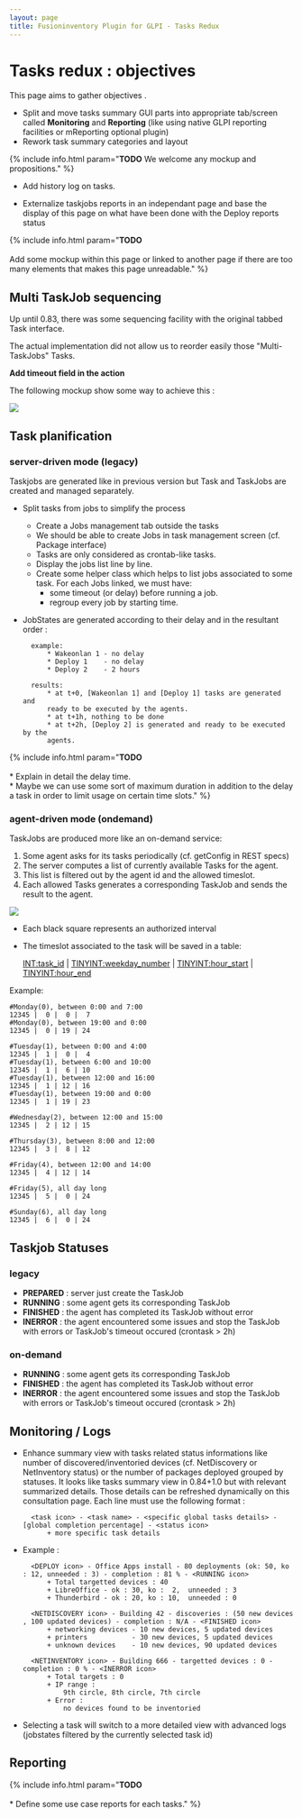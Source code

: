 ```yaml
---
layout: page
title: Fusioninventory Plugin for GLPI - Tasks Redux
---
```


# Tasks redux : objectives

This page aims to gather objectives .

* Split and move tasks summary GUI parts into appropriate tab/screen called
  **Monitoring** and **Reporting** (like using native GLPI reporting facilities or
  mReporting optional plugin)
* Rework task summary categories and layout

{% include info.html param="**TODO** We welcome any mockup and propositions." %}

* Add history log on tasks.

* Externalize taskjobs reports in an independant page and base the display of
  this page on what have been done with the Deploy reports status

{% include info.html param="**TODO**<br /><br />Add some mockup within this page or linked to another page if there are too many elements that makes this page unreadable." %}

## Multi TaskJob sequencing

Up until 0.83, there was some sequencing facility with the original tabbed Task interface.

The actual implementation did not allow us to reorder easily those "Multi-TaskJobs" Tasks.

**Add timeout field in the action**

The following mockup show some way to achieve this :

![](multijob-tasks-reborn.png)

## Task planification

### server-driven mode (legacy)

Taskjobs are generated like in previous version but Task and TaskJobs are created
and managed separately.

* Split tasks from jobs to simplify the process
    * Create a Jobs management tab outside the tasks
    * We should be able to create Jobs in task management screen (cf. Package interface)
    * Tasks are only considered as crontab-like tasks.
    * Display the jobs list line by line.
    * Create some helper class which helps to list jobs associated to some
      task. For each Jobs linked, we must have:
        * some timeout (or delay) before running a job.
        * regroup every job by starting time.

* JobStates are generated according to their delay and in the resultant order :

        example:
            * Wakeonlan 1 - no delay
            * Deploy 1    - no delay
            * Deploy 2    - 2 hours

        results:
            * at t+0, [Wakeonlan 1] and [Deploy 1] tasks are generated and
            ready to be executed by the agents.
            * at t+1h, nothing to be done
            * at t+2h, [Deploy 2] is generated and ready to be executed by the
            agents.

{% include info.html param="**TODO**<br /><br />* Explain in detail the delay time.<br />* Maybe we can use some sort of maximum duration in addition to the delay a task in order to limit usage on certain time slots." %}

### agent-driven mode (ondemand)

TaskJobs are produced more like an on-demand service:

1. Some agent asks for its tasks periodically (cf. getConfig in REST specs)
2. The server computes a list of currently available Tasks for the agent.
3. This list is filtered out by the agent id and the allowed timeslot.
4. Each allowed Tasks generates a corresponding TaskJob and sends the result to the agent.

![](timeslot.svg)

* Each black square represents an authorized interval

* The timeslot associated to the task will be saved in a table:

    <INT:task_id> | <TINYINT:weekday_number> | <TINYINT:hour_start> | <TINYINT:hour_end>

Example:

    #Monday(0), between 0:00 and 7:00
    12345 |  0 |  0 |  7
    #Monday(0), between 19:00 and 0:00
    12345 |  0 | 19 | 24

    #Tuesday(1), between 0:00 and 4:00
    12345 |  1 |  0 |  4
    #Tuesday(1), between 6:00 and 10:00
    12345 |  1 |  6 | 10
    #Tuesday(1), between 12:00 and 16:00
    12345 |  1 | 12 | 16
    #Tuesday(1), between 19:00 and 0:00
    12345 |  1 | 19 | 23

    #Wednesday(2), between 12:00 and 15:00
    12345 |  2 | 12 | 15

    #Thursday(3), between 8:00 and 12:00
    12345 |  3 |  8 | 12

    #Friday(4), between 12:00 and 14:00
    12345 |  4 | 12 | 14

    #Friday(5), all day long
    12345 |  5 |  0 | 24

    #Sunday(6), all day long
    12345 |  6 |  0 | 24

## Taskjob Statuses

### legacy

* **PREPARED** : server just create the TaskJob
* **RUNNING**  : some agent gets its corresponding TaskJob
* **FINISHED** : the agent has completed its TaskJob without error
* **INERROR**  : the agent encountered some issues and stop the TaskJob with errors or TaskJob's timeout occured (crontask > 2h)

### on-demand

* **RUNNING**  : some agent gets its corresponding TaskJob
* **FINISHED** : the agent has completed its TaskJob without error
* **INERROR**  : the agent encountered some issues and stop the TaskJob with errors or TaskJob's timeout occured (crontask > 2h)

## Monitoring / Logs

* Enhance summary view with tasks related status informations like number of
discovered/inventoried devices (cf. NetDiscovery or NetInventory status) or the
number of packages deployed grouped by statuses. It looks like tasks summary
view in 0.84+1.0 but with relevant summarized details. Those details can be
refreshed dynamically on this consultation page. Each line must use the
following format :

        <task icon> - <task name> - <specific global tasks details> - [global completion percentage] - <status icon>
            + more specific task details

* Example :

        <DEPLOY icon> - Office Apps install - 80 deployments (ok: 50, ko : 12, unneeded : 3) - completion : 81 % - <RUNNING icon>
            + Total targetted devices : 40
            + LibreOffice - ok : 30, ko :  2,  unneeded : 3
            + Thunderbird - ok : 20, ko : 10,  unneeded : 0

        <NETDISCOVERY icon> - Building 42 - discoveries : (50 new devices , 100 updated devices) - completion : N/A - <FINISHED icon>
            + networking devices - 10 new devices, 5 updated devices
            + printers           - 30 new devices, 5 updated devices
            + unknown devices    - 10 new devices, 90 updated devices

        <NETINVENTORY icon> - Building 666 - targetted devices : 0 - completion : 0 % - <INERROR icon>
            + Total targets : 0
            + IP range :
                9th circle, 8th circle, 7th circle
            + Error :
                no devices found to be inventoried

* Selecting a task will switch to a more detailed view with advanced logs (jobstates filtered by the currently selected task id)

## Reporting

{% include info.html param="**TODO**<br /><br />* Define some use case reports for each tasks." %}

